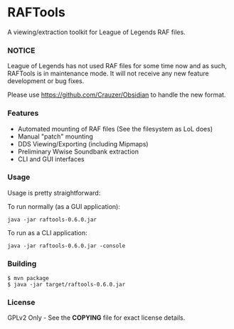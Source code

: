 # RAFTools

A viewing/extraction toolkit for League of Legends RAF files.

### NOTICE

League of Legends has not used RAF files for some time now and as such,
RAFTools is in maintenance mode. It will not receive any new feature
development or bug fixes.

Please use https://github.com/Crauzer/Obsidian to handle the new format.

### Features
 * Automated mounting of RAF files (See the filesystem as LoL does)
 * Manual "patch" mounting
 * DDS Viewing/Exporting (including Mipmaps)
 * Preliminary Wwise Soundbank extraction
 * CLI and GUI interfaces

### Usage
Usage is pretty straightforward:

To run normally (as a GUI application):
```
java -jar raftools-0.6.0.jar
```

To run as a CLI application:
```
java -jar raftools-0.6.0.jar -console
```

### Building

```
$ mvn package
$ java -jar target/raftools-0.6.0.jar
```

### License
GPLv2 Only - See the **COPYING** file for exact license details.

